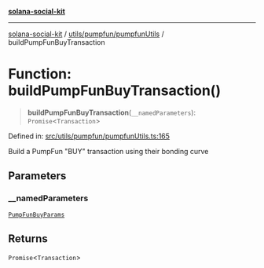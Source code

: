 [**solana-social-kit**](../../../../README.md)

***

[solana-social-kit](../../../../README.md) / [utils/pumpfun/pumpfunUtils](../README.md) / buildPumpFunBuyTransaction

# Function: buildPumpFunBuyTransaction()

> **buildPumpFunBuyTransaction**(`__namedParameters`): `Promise`\<`Transaction`\>

Defined in: [src/utils/pumpfun/pumpfunUtils.ts:165](https://github.com/SendArcade/solana-social-starter/blob/98f94bb63d3814df24512365f6ae706d273e698f/src/utils/pumpfun/pumpfunUtils.ts#L165)

Build a PumpFun "BUY" transaction using their bonding curve

## Parameters

### \_\_namedParameters

[`PumpFunBuyParams`](../interfaces/PumpFunBuyParams.md)

## Returns

`Promise`\<`Transaction`\>
